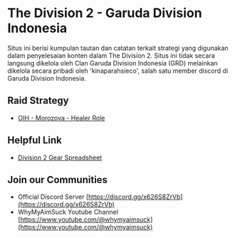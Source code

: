 # The Division 2 - Garuda Division Indonesia 

Situs ini berisi kumpulan tautan dan catatan terkait strategi yang digunakan dalam penyelesaian konten dalam The Division 2. Situs ini tidak secara langsung dikelola oleh Clan Garuda Division Indonesia (GRD) melainkan dikelola secara pribadi oleh 'kinaparahsieco', salah satu member discord di Garuda Division Indonesia.

## Raid Strategy
- [OIH - Morozova - Healer Role](OIH-Morozova-Healer-Role-non-faraday-strat.md)

## Helpful Link

- [Division 2 Gear Spreadsheet](https://docs.google.com/spreadsheets/d/1nrPBmOrtpkEW1j5fbcRT7L-AXgsGOqMqxXoVtopsiGM/edit?gid=1380412817)

## Join our Communities

- Official Discord Server [https://discord.gg/x626S8ZrVb](https://discord.gg/x626S8ZrVb)
- WhyMyAimSuck Youtube Channel [https://www.youtube.com/@whymyaimsuck](https://www.youtube.com/@whymyaimsuck)
